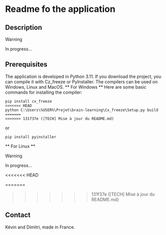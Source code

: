 # Readme fo the application

## Description
> [!WARNING]
> In progress...

## Prerequisites
The application is developed in Python 3.11.
If you download the project, you can compile it with Cz_freeze or PyInstaller.
The compilers can be used on Windows, Linux and MacOS.
** For Windows **
Here are some basic commands for installing the compiler:
```
pip install cx_freeze
<<<<<<< HEAD
python C:\Users\%USER%\Projet\brain-learning\Cx_freeze\Setup.py build
=======
>>>>>>> 131f37e ([TECH] Mise à jour du README.md)
```
or
```
pip install pyinstaller
```

** For Linux **
> [!WARNING]
> In progress...

<<<<<<< HEAD


=======
>>>>>>> 131f37e ([TECH] Mise à jour du README.md)
## Contact

Kévin and Dimitri, made in France.

